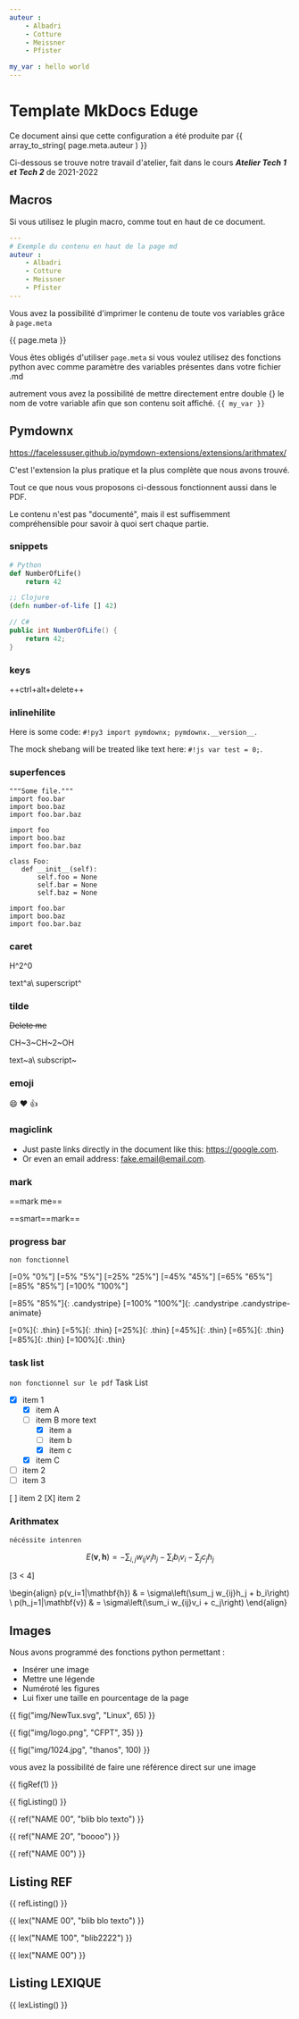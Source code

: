 ```yaml
---
auteur : 
    - Albadri
    - Cotture
    - Meissner
    - Pfister

my_var : hello world
---
```



# Template MkDocs Eduge
Ce document ainsi que cette configuration a été produite par {{ array_to_string( page.meta.auteur ) }} 

Ci-dessous se trouve notre travail d'atelier, fait dans le cours ***Atelier Tech 1 et Tech 2*** de 2021-2022

## Macros
Si vous utilisez le plugin macro, comme tout en haut de ce document.

``` yaml
---
# Exemple du contenu en haut de la page md
auteur : 
    - Albadri
    - Cotture
    - Meissner
    - Pfister
---
```

Vous avez la possibilité d'imprimer le contenu de toute vos variables grâce à `page.meta`

{{ page.meta }}

Vous êtes obligés d'utiliser `page.meta` si vous voulez utilisez des fonctions python avec comme paramètre des variables présentes dans votre fichier .md
 
autrement vous avez la possibilité de mettre directement entre double {} le nom de votre variable afin que son contenu soit affiché. `{{ my_var }}`  

## Pymdownx
https://facelessuser.github.io/pymdown-extensions/extensions/arithmatex/ 

C'est l'extension la plus pratique et la plus complète que nous avons trouvé.

Tout ce que nous vous proposons ci-dessous fonctionnent aussi dans le PDF.

Le contenu n'est pas "documenté", mais il est suffisemment compréhensible pour savoir à quoi sert chaque partie.
 

### snippets
``` python
# Python
def NumberOfLife()
    return 42

```

``` clojure
;; Clojure
(defn number-of-life [] 42)

```

``` csharp
// C#
public int NumberOfLife() {
    return 42;
}

```

### keys 
++ctrl+alt+delete++





### inlinehilite
Here is some code: `#!py3 import pymdownx; pymdownx.__version__`.

The mock shebang will be treated like text here: ` #!js var test = 0; `.





### superfences
``` {linenums="10"}
"""Some file."""
import foo.bar
import boo.baz
import foo.bar.baz
```
 
```{.py3 hl_lines="1-2 5 7-8" linenums="10"}
import foo
import boo.baz
import foo.bar.baz

class Foo:
   def __init__(self):
       self.foo = None
       self.bar = None
       self.baz = None
```

```{.py3 title="My Cool Header"}
import foo.bar
import boo.baz
import foo.bar.baz
```


### caret
H^2^0

text^a\ superscript^
  

### tilde
~~Delete me~~

CH~3~CH~2~OH

text~a\ subscript~



### emoji 
:smile: :heart: :thumbsup:


### magiclink
- Just paste links directly in the document like this: https://google.com.
- Or even an email address: fake.email@email.com. 



### mark

==mark me==

==smart==mark==



### progress bar  
`non fonctionnel`

[=0% "0%"]
[=5% "5%"]
[=25% "25%"]
[=45% "45%"]
[=65% "65%"]
[=85% "85%"]
[=100% "100%"]

[=85% "85%"]{: .candystripe}
[=100% "100%"]{: .candystripe .candystripe-animate}

[=0%]{: .thin}
[=5%]{: .thin}
[=25%]{: .thin}
[=45%]{: .thin}
[=65%]{: .thin}
[=85%]{: .thin}
[=100%]{: .thin}





### task list
`non fonctionnel sur le pdf`
Task List

- [X] item 1
    * [X] item A
    * [ ] item B
        more text
        + [x] item a
        + [ ] item b
        + [x] item c
    * [X] item C
- [ ] item 2
- [ ] item 3

[ ] item 2
[X] item 2











### Arithmatex
`nécéssite intenren`


$$
E(\mathbf{v}, \mathbf{h}) = -\sum_{i,j}w_{ij}v_i h_j - \sum_i b_i v_i - \sum_j c_j h_j
$$

\[3 < 4\]

\begin{align}
    p(v_i=1|\mathbf{h}) & = \sigma\left(\sum_j w_{ij}h_j + b_i\right) \\
    p(h_j=1|\mathbf{v}) & = \sigma\left(\sum_i w_{ij}v_i + c_j\right)
\end{align}

<!-- 
## AUTRES

Task List

- [X] item 1
    * [X] item A
    * [ ] item B
        more text
        + [x] item a
        + [ ] item b
        + [x] item c
    * [X] item C
- [ ] item 2
- [ ] item 3

<ul class="task-list">
    <li class="task-list-item">
        <label class="task-list-control">
            <input type="checkbox" disabled checked="">
            <span class="task-list-indicator"></span>
        </label>
        item 1
    </li>
</ul>

| Tables super long title  |      Are      |  Cool |
|----------|:-------------:|------:|
| col 1 is |  1 | $1600 |
| col 2 is |    2   |   $12 |
| col 3 is | 3 |    $1 |

<ul class="task-list">
<li class="task-list-item"><input checked="" disabled="" type="checkbox"> item 1<ul class="task-list">
<li class="task-list-item"><input checked="" disabled="" type="checkbox"> item A</li>
<li class="task-list-item"><input disabled="" type="checkbox"> item B
    more text<ul class="task-list">
<li class="task-list-item"><input checked="" disabled="" type="checkbox"> item a</li>
<li class="task-list-item"><input disabled="" type="checkbox"> item b</li>
<li class="task-list-item"><input checked="" disabled="" type="checkbox"> item c</li>
</ul>
</li>
<li class="task-list-item"><input checked="" disabled="" type="checkbox"> item C</li>
</ul>
</li>
<li class="task-list-item"><input disabled="" type="checkbox"> item 2</li>
<li class="task-list-item"><input disabled="" type="checkbox"> item 3</li>
</ul>

... -->


<!-- 

# Title1
1
## Title2
2
### Title3
3
#### Title4
4
##### Ttitle 5
5
###### Title 6
6 -->

## Images

Nous avons programmé des fonctions python permettant :

- Insérer une image
- Mettre une légende
- Numéroté les figures
- Lui fixer une taille en pourcentage de la page

{{ fig("img/NewTux.svg", "Linux", 65) }}

{{ fig("img/logo.png", "CFPT", 35) }}

{{ fig("img/1024.jpg", "thanos", 100) }}




vous avez la possibilité de faire une référence direct sur une image 


{{ figRef(1) }}

{{ figListing() }}



{{ ref("NAME 00", "blib blo texto") }}

{{ ref("NAME 20", "boooo") }}


{{ ref("NAME 00") }}


## Listing REF
{{ refListing() }}


{{ lex("NAME 00", "blib blo texto") }}

{{ lex("NAME 100", "blib2222") }}


{{ lex("NAME 00") }}


## Listing LEXIQUE
{{ lexListing() }}
